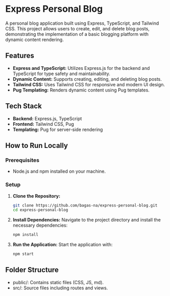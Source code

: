 # Express Personal Blog

A personal blog application built using Express, TypeScript, and Tailwind CSS. This project allows users to create, edit, and delete blog posts, demonstrating the implementation of a basic blogging platform with dynamic content rendering.

## Features

- **Express and TypeScript:** Utilizes Express.js for the backend and TypeScript for type safety and maintainability.
- **Dynamic Content:** Supports creating, editing, and deleting blog posts.
- **Tailwind CSS:** Uses Tailwind CSS for responsive and modern UI design.
- **Pug Templating:** Renders dynamic content using Pug templates.

## Tech Stack

- **Backend:** Express.js, TypeScript
- **Frontend:** Tailwind CSS, Pug
- **Templating:** Pug for server-side rendering

## How to Run Locally

### Prerequisites

- Node.js and npm installed on your machine.

### Setup

1. **Clone the Repository:**
   ```bash
   git clone https://github.com/bagas-na/express-personal-blog.git
   cd express-personal-blog
   ```
2. **Install Dependencies:**
   Navigate to the project directory and install the necessary dependencies:
   ```bash
   npm install
   ```
3. **Run the Application:**
   Start the application with:
   ```bash
   npm start
   ```

## Folder Structure
- public/: Contains static files (CSS, JS, md).
- src/: Source files including routes and views.
